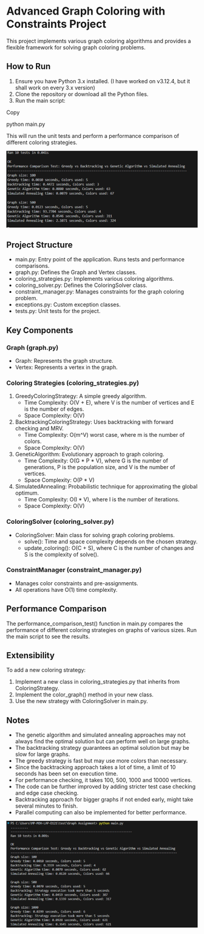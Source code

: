 # **Advanced Graph Coloring with Constraints Project**
This project implements various graph coloring algorithms and provides a flexible framework for solving graph coloring problems.
## **How to Run**
1. Ensure you have Python 3.x installed. (I have worked on v3.12.4, but it shall work on every 3.x version)
1. Clone the repository or download all the Python files.
1. Run the main script:

Copy

python main.py

This will run the unit tests and perform a performance comparison of different coloring strategies.

![](Aspose.Words.5f4bdae6-e62b-4f1c-b7f5-39111c101cee.001.png)
## **Project Structure**
- main.py: Entry point of the application. Runs tests and performance comparisons.
- graph.py: Defines the Graph and Vertex classes.
- coloring\_strategies.py: Implements various coloring algorithms.
- coloring\_solver.py: Defines the ColoringSolver class.
- constraint\_manager.py: Manages constraints for the graph coloring problem.
- exceptions.py: Custom exception classes.
- tests.py: Unit tests for the project.
## **Key Components**
### **Graph (graph.py)**
- Graph: Represents the graph structure.
- Vertex: Represents a vertex in the graph.
### **Coloring Strategies (coloring\_strategies.py)**
1. GreedyColoringStrategy: A simple greedy algorithm. 
   - Time Complexity: O(V + E), where V is the number of vertices and E is the number of edges.
   - Space Complexity: O(V)
1. BacktrackingColoringStrategy: Uses backtracking with forward checking and MRV. 
   - Time Complexity: O(m^V) worst case, where m is the number of colors.
   - Space Complexity: O(V)
1. GeneticAlgorithm: Evolutionary approach to graph coloring. 
   - Time Complexity: O(G \* P \* V), where G is the number of generations, P is the population size, and V is the number of vertices.
   - Space Complexity: O(P \* V)
1. SimulatedAnnealing: Probabilistic technique for approximating the global optimum. 
   - Time Complexity: O(I \* V), where I is the number of iterations.
   - Space Complexity: O(V)
### **ColoringSolver (coloring\_solver.py)**
- ColoringSolver: Main class for solving graph coloring problems. 
  - solve(): Time and space complexity depends on the chosen strategy.
  - update\_coloring(): O(C + S), where C is the number of changes and S is the complexity of solve().
### **ConstraintManager (constraint\_manager.py)**
- Manages color constraints and pre-assignments.
- All operations have O(1) time complexity.
## **Performance Comparison**
The performance\_comparison\_test() function in main.py compares the performance of different coloring strategies on graphs of various sizes. Run the main script to see the results.
## **Extensibility**
To add a new coloring strategy:

1. Implement a new class in coloring\_strategies.py that inherits from ColoringStrategy.
1. Implement the color\_graph() method in your new class.
1. Use the new strategy with ColoringSolver in main.py.
## **Notes**
- The genetic algorithm and simulated annealing approaches may not always find the optimal solution but can perform well on large graphs.
- The backtracking strategy guarantees an optimal solution but may be slow for large graphs.
- The greedy strategy is fast but may use more colors than necessary.
- Since the backtracking approach takes a lot of time, a limit of 10 seconds has been set on execution time.
- For performance checking, it takes 100, 500, 1000 and 10000 vertices.
- The code can be further improved by adding stricter test case checking and edge case checking.
- Backtracking approach for bigger graphs if not ended early, might take several minutes to finish.
- Parallel computing can also be implemented for better performance.



![](Aspose.Words.5f4bdae6-e62b-4f1c-b7f5-39111c101cee.002.png)
